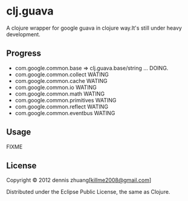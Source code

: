 # clj.guava

A clojure wrapper for google guava in clojure way.It's still under heavy development.

## Progress

 * com.google.common.base => clj.guava.base/string ...     DOING.
 * com.google.common.collect     WATING
 * com.google.common.cache       WATING
 * com.google.common.io          WATING
 * com.google.common.math        WATING
 * com.google.common.primitives  WATING
 * com.google.common.reflect     WATING
 * com.google.common.eventbus    WATING

## Usage

FIXME

## License

Copyright © 2012 dennis zhuang[killme2008@gmail.com]

Distributed under the Eclipse Public License, the same as Clojure.
